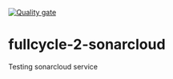 [![Quality gate](https://sonarcloud.io/api/project_badges/quality_gate?project=deleuterio_fullcycle-2-sonarcloud)](https://sonarcloud.io/summary/new_code?id=deleuterio_fullcycle-2-sonarcloud)
# fullcycle-2-sonarcloud
Testing sonarcloud service
